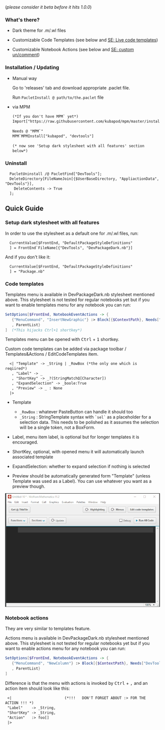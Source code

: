 (*please consider it beta before it hits 1.0.0*)

### What's there?

- Dark theme for .m/.wl files 

- Customizable Code Templates (see below and [SE: Live code templates](https://mathematica.stackexchange.com/q/164653/5478))

- Customizable Notebook Actions (see below and [SE: custom un/comment](https://mathematica.stackexchange.com/q/184562/5478))
  

### Installation / Updating

- Manual way

  Go to 'releases' tab and download appropriate .paclet file.
   
  Run `PacletInstall @ path/to/the.paclet` file
  
- via MPM
  
      (*If you don't have MPM` yet*)
      Import["https://raw.githubusercontent.com/kubapod/mpm/master/install.m"] 
  
      Needs @ "MPM`"   
      MPM`MPMInstall["kubapod", "devtools"]
      
      (* now see 'Setup dark stylesheet with all features' section below*)      

### Uninstall
  
      PacletUninstall /@ PacletFind["DevTools"];
      DeleteDirectory[FileNameJoin[{$UserBaseDirectory, "AppliactionData", "DevTools"}], 
        DeleteContents -> True
      ];
      

  
## Quick Guide  
  
### Setup dark stylesheet with all features
    
  In order to use the stylesheet as a default one for .m/.wl files, run:
     
      CurrentValue[$FrontEnd, "DefaultPackageStyleDefinitions"
      ] = FrontEnd`FileName[{"DevTools", "DevPackageDark.nb"}]
        
  And if you don't like it:
  
      CurrentValue[$FrontEnd, "DefaultPackageStyleDefinitions"
      ] = "Package.nb"
  


### Code templates  

  Templates menu is available in DevPackageDark.nb stylesheet mentioned above. 
  This stylesheet is not tested for regular notebooks yet but if you want to enable templates menu for any notebook you can run:
  
  ```Mathematica
  SetOptions[$FrontEnd, NotebookEventActions -> {
     {"MenuCommand", "InsertNewGraphic"} :> Block[{$ContextPath}, Needs["DevTools`"]; DevTools`OpenNotebookMenu["CodeTemplates"] ]
     , ParentList}
  ]  (*This hijacks Ctrl+1 shortkey*)
  ```
  
  Templates menu can be opened with <kbd>Ctrl</kbd> + <kbd>1</kbd> shortkey.
    
  Custom code templates can be added via package toolbar / Templates&Actions / EditCodeTemplates item.
  
      <| "Template" -> _String | _RowBox (*the only one which is reqiired*)
       , "Label" -> _
       , "ShortKey" -> _?(StringMatchQ[Character])
       , "ExpandSelection" -> _boole:True
       , "Preview" -> _ : None
      |>
      
  - Template
    - `_RowBox` : whatever PasteButton can handle it should too
    - `_String` : StringTemplate syntax with `` `sel` `` as a placeholder for a selection data. This needs to be polished as it assumes the selection will be a single token, not a BoxForm.  
    
  - Label, menu item label, is optional but for longer templates it is encouraged.
  - ShortKey, optional, with opened menu it will automatically launch associated template
  - ExpandSelection: whether to expand selection if nothing is selected
  - Preview should be automatically generated form "Template" (unless Template was used as a Label). You can use whatever you want as a preview though.
  

![Alt text](Dev/CodeTemplates.gif?raw=true "Title")
    
  
### Notebook actions

They are very similar to templates feature.
 
 Actions menu is available in DevPackageDark.nb stylesheet mentioned above. 
   This stylesheet is not tested for regular notebooks yet but if you want to enable actions menu for any notebook you can run:
   
   ```Mathematica
   SetOptions[$FrontEnd, NotebookEventActions -> {
      {"MenuCommand", "NewColumn"} :> Block[{$ContextPath}, Needs["DevTools`"]; DevTools`OpenNotebookMenu["NotebookActions"] ]
      , ParentList}
   ]
   ```



Difference is that the menu with actions is invoked by <kbd>Ctrl</kbd> + <kbd>,</kbd> and an action item should look like this:

     <|                        (*!!!   DON'T FORGET ABOUT :> FOR THE ACTION !!! *)       
     "Label"    -> _String,
     "ShortKey" -> _String,
     "Action"   :> foo[]   
     |>   
    

 
